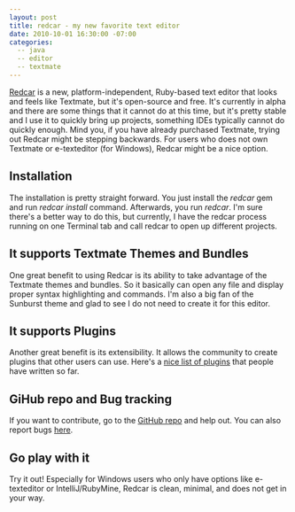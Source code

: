 ```yaml
---
layout: post
title: redcar - my new favorite text editor
date: 2010-10-01 16:30:00 -07:00
categories:
  -- java
  -- editor
  -- textmate
---
```


[Redcar](http://redcareditor.com/) is a new, platform-independent, Ruby-based text editor that looks and feels like Textmate, but it's open-source and free.  It's currently in alpha and there are some things that it cannot do at this time, but it's pretty stable and I use it to quickly bring up projects, something IDEs typically cannot do quickly enough.  Mind you, if you have already purchased Textmate, trying out Redcar might be stepping backwards.  For users who does not own Textmate or e-texteditor (for Windows), Redcar might be a nice option.

## Installation

The installation is pretty straight forward.  You just install the *redcar* gem and run *redcar install* command.  Afterwards, you run *redcar*.  I'm sure there's a better way to do this, but currently, I have the redcar process running on one Terminal tab and call redcar to open up different projects.

## It supports Textmate Themes and Bundles

One great benefit to using Redcar is its ability to take advantage of the Textmate themes and bundles.  So it basically can open any file and display proper syntax highlighting and commands.  I'm also a big fan of the Sunburst theme and glad to see I do not need to create it for this editor.

## It supports Plugins

Another great benefit is its extensibility.  It allows the community to create plugins that other users can use.  Here's a [nice list of plugins](http://github.com/redcar/redcar/wiki/redcar-plugins) that people have written so far.

## GiHub repo and Bug tracking

If you want to contribute, go to the [GitHub repo](http://github.com/redcar/redcar) and help out.  You can also report bugs [here](http://redcar.lighthouseapp.com/dashboard).

## Go play with it

Try it out!  Especially for Windows users who only have options like e-texteditor or IntelliJ/RubyMine, Redcar is clean, minimal, and does not get in your way.
